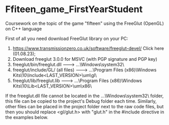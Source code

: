 # Ffiteen_game_FirstYearStudent
Coursework on the topic of the game "fifteen" using the FreeGlut (OpenGL) on C++ language

First of all you need download FreeGlut library on your PC:
1. https://www.transmissionzero.co.uk/software/freeglut-devel/ Click here (01.08.23);
2. Download freeglut 3.0.0 for MSVC (with PGP signature and PGP key)
3. freeglut/bin/freeglut.dll --->	...\Windows\system32\
4. freeglut/include/GL/ (all files) --->	...\Program Files (x86)\Windows Kits\10\Include\<LAST_VERSION>\um\gl\
5. freeglut/lib/freeglut.lib --->	...\Program Files (x86)\Windows Kits\10\Lib\<LAST_VERSION>\um\x86\

If the freeglut.dll file cannot be located in the ...\Windows\system32\ folder, this file can be copied to the project's Debug folder each time.
Similarly, other files can be placed in the project folder next to the raw code files, but then you should replace <gl/glut.h> with "glut.h" in the #include directive in the examples below.
